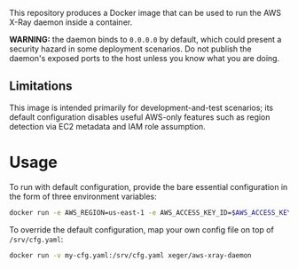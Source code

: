 This repository produces a Docker image that can be used to run the AWS X-Ray daemon inside a container.

**WARNING:** the daemon binds to `0.0.0.0` by default, which could present
a security hazard in some deployment scenarios. Do not publish the daemon's
exposed ports to the host unless you know what you are doing.

Limitations
-----------

This image is intended primarily for development-and-test scenarios; its
default configuration disables useful AWS-only features such as region
detection via EC2 metadata and IAM role assumption.

Usage
=====

To run with default configuration, provide the bare essential configuration
in the form of three environment variables:

```bash
docker run -e AWS_REGION=us-east-1 -e AWS_ACCESS_KEY_ID=$AWS_ACCESS_KEY_ID -e AWS_SECRET_ACCESS_KEY=$AWS_SECRET_ACCESS_KEY xeger/aws-xray-daemon
```

To override the default configuration, map your own config file on
top of `/srv/cfg.yaml`:

```bash
docker run -v my-cfg.yaml:/srv/cfg.yaml xeger/aws-xray-daemon
```
